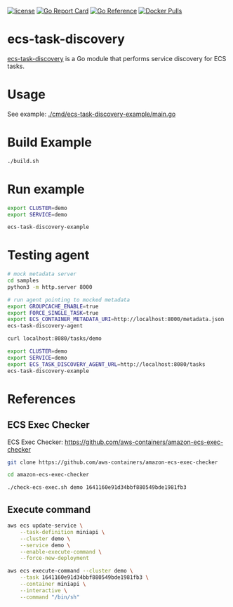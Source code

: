 [![license](http://img.shields.io/badge/license-MIT-blue.svg)](https://github.com/udhos/ecs-task-discovery/blob/main/LICENSE)
[![Go Report Card](https://goreportcard.com/badge/github.com/udhos/ecs-task-discovery)](https://goreportcard.com/report/github.com/udhos/ecs-task-discovery)
[![Go Reference](https://pkg.go.dev/badge/github.com/udhos/ecs-task-discovery.svg)](https://pkg.go.dev/github.com/udhos/ecs-task-discovery)
[![Docker Pulls](https://img.shields.io/docker/pulls/udhos/ecs-task-discovery-agent)](https://hub.docker.com/r/udhos/ecs-task-discovery-agent)

# ecs-task-discovery

[ecs-task-discovery](https://github.com/udhos/ecs-task-discovery?tab=readme-ov-file) is a Go module that performs service discovery for ECS tasks.

# Usage

See example: [./cmd/ecs-task-discovery-example/main.go](./cmd/ecs-task-discovery-example/main.go)

# Build Example

```bash
./build.sh
```

# Run example

```bash
export CLUSTER=demo
export SERVICE=demo

ecs-task-discovery-example
```

# Testing agent

```bash
# mock metadata server
cd samples
python3 -m http.server 8000

# run agent pointing to mocked metadata
export GROUPCACHE_ENABLE=true
export FORCE_SINGLE_TASK=true
export ECS_CONTAINER_METADATA_URI=http://localhost:8000/metadata.json
ecs-task-discovery-agent

curl localhost:8080/tasks/demo

export CLUSTER=demo
export SERVICE=demo
export ECS_TASK_DISCOVERY_AGENT_URL=http://localhost:8080/tasks
ecs-task-discovery-example
```

# References

## ECS Exec Checker

ECS Exec Checker: https://github.com/aws-containers/amazon-ecs-exec-checker

```bash
git clone https://github.com/aws-containers/amazon-ecs-exec-checker

cd amazon-ecs-exec-checker

./check-ecs-exec.sh demo 1641160e91d34bbf880549bde1981fb3
```

## Execute command

```bash
aws ecs update-service \
    --task-definition miniapi \
    --cluster demo \
    --service demo \
    --enable-execute-command \
    --force-new-deployment

aws ecs execute-command --cluster demo \
    --task 1641160e91d34bbf880549bde1981fb3 \
    --container miniapi \
    --interactive \
    --command "/bin/sh"
```
